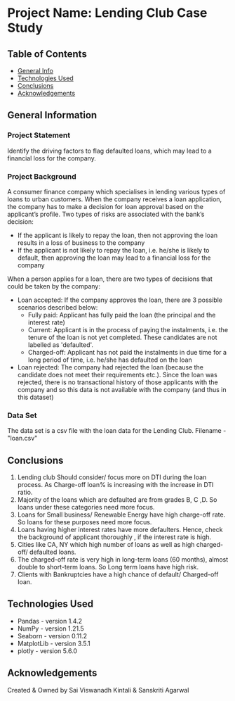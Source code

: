 # Project Name: Lending Club Case Study

## Table of Contents

- [General Info](#general-information)
- [Technologies Used](#technologies-used)
- [Conclusions](#conclusions)
- [Acknowledgements](#acknowledgements)

<!-- You can include any other section that is pertinent to your problem -->

## General Information

### Project Statement

Identify the driving factors to flag defaulted loans, which may lead to a financial loss for the company.

### Project Background

A consumer finance company which specialises in lending various types of loans to urban customers. When the company receives a loan application, the company has to make a decision for loan approval based on the applicant’s profile. Two types of risks are associated with the bank’s decision:

* If the applicant is likely to repay the loan, then not approving the loan results in a loss of business to the company
* If the applicant is not likely to repay the loan, i.e. he/she is likely to default, then approving the loan may lead to a financial loss for the company

When a person applies for a loan, there are two types of decisions that could be taken by the company:

* Loan accepted: If the company approves the loan, there are 3 possible scenarios described below:
	* Fully paid: Applicant has fully paid the loan (the principal and the interest rate)
	* Current: Applicant is in the process of paying the instalments, i.e. the tenure of the loan is not yet completed. These candidates are not labelled as 'defaulted'.
	* Charged-off: Applicant has not paid the instalments in due time for a long period of time, i.e. he/she has defaulted on the loan 
* Loan rejected: The company had rejected the loan (because the candidate does not meet their requirements etc.). Since the loan was rejected, there is no transactional history of those applicants with the company and so this data is not available with the company (and thus in this dataset)

### Data Set

The data set is a csv file with the loan data for the Lending Club. Filename - "loan.csv"

## Conclusions

1. Lending club Should consider/ focus more on DTI during the loan process. As Charge-off loan% is increasing with the increase in DTI ratio.
2. Majority of the loans which are defaulted are from grades B, C ,D. So loans under these categories need more focus.
3. Loans for Small business/ Renewable Energy have high charge-off rate. So loans for these purposes need more focus.
4. Loans having higher interest rates have more defaulters. Hence, check the background of applicant thoroughly , if the interest rate is high.
5. Cities like CA, NY which high number of loans as well as high charged-off/ defaulted loans.
6. The charged-off rate is very high in long-term loans (60 months), almost double to short-term loans. So Long term loans have high risk.
7. Clients with Bankruptcies have a high chance of default/ Charged-off loan.

<!-- You don't have to answer all the questions - just the ones relevant to your project. -->

## Technologies Used

- Pandas - version 1.4.2
- NumPy - version 1.21.5
- Seaborn - version 0.11.2
- MatplotLib - version 3.5.1
- plotly - version 5.6.0

<!-- As the libraries versions keep on changing, it is recommended to mention the version of library used in this project -->

## Acknowledgements

Created & Owned by Sai Viswanadh Kintali & Sanskriti Agarwal 

